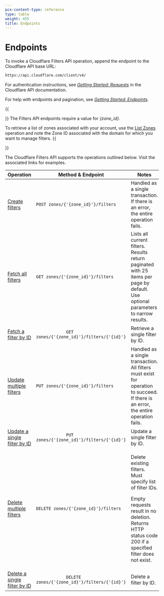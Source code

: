 ```yaml
---
pcx-content-type: reference
type: table
weight: 455
title: Endpoints
---
```


# Endpoints

<ContentColumn>

To invoke a Cloudflare Filters API operation, append the endpoint to the Cloudflare API base URL:

```html
https://api.cloudflare.com/client/v4/
```

For authentication instructions, see [_Getting Started: Requests_](https://api.cloudflare.com/#getting-started-requests) in the Cloudflare API documentation.

For help with endpoints and pagination, see [_Getting Started: Endpoints_](https://api.cloudflare.com/#getting-started-endpoints).

{{<Aside type="warning" header="Important">}}
The Filters API endpoints require a value for _{zone_id}_.

To retrieve a list of zones associated with your account, use the [List Zones](https://api.cloudflare.com/#zone-list-zones) operation and note the Zone ID associated with the domain for which you want to manage filters.
{{</Aside>}}

The Cloudflare Filters API supports the operations outlined below. Visit the associated links for examples.

</ContentColumn>

<TableWrap style="width:100%">
  <table style="table-layout:fixed; width:100%">
    <thead>
      <tr>
        <th>Operation</th>
        <th>Method & Endpoint</th>
        <th>Notes</th>
      </tr>
    </thead>
    <tbody>
      <tr>
        <td>
          <a href="/api/cf-filters/post/">Create filters</a>
        </td>
        <td>
          <code class="InlineCode">POST zones/{'{zone_id}'}/filters</code>
        </td>
        <td>Handled as a single transaction. If there is an error, the entire operation fails.</td>
      </tr>
      <tr>
        <td>
          <a href="/api/cf-filters/get/#get-all-filters">Fetch all filters</a>
        </td>
        <td>
          <code class="InlineCode">GET zones/{'{zone_id}'}/filters</code>
        </td>
        <td>
          Lists all current filters. Results return paginated with 25 items per page by default. Use
          optional parameters to narrow results.
        </td>
      </tr>
      <tr>
        <td>
          <a href="/api/cf-filters/get/#get-by-filter-id">Fetch a filter by ID</a>
        </td>
        <td>
          <code class="InlineCode">
            GET zones/{'{zone_id}'}/filters/{'{id}'}
          </code>
        </td>
        <td>Retrieve a single filter by ID.</td>
      </tr>
      <tr>
        <td>
          <a href="/api/cf-filters/put/#update-multiple-filters">Update multiple filters</a>
        </td>
        <td>
          <code class="InlineCode">PUT zones/{'{zone_id}'}/filters</code>
        </td>
        <td>
          Handled as a single transaction. All filters must exist for operation to succeed. If there
          is an error, the entire operation fails.
        </td>
      </tr>
      <tr>
        <td>
          <a href="/api/cf-filters/put/#update-a-single-filter">Update a single filter by ID</a>
        </td>
        <td>
          <code class="InlineCode">
            PUT zones/{'{zone_id}'}/filters/{'{id}'}
          </code>
        </td>
        <td>Update a single filter by ID.</td>
      </tr>
      <tr>
        <td>
          <a href="/api/cf-filters/delete/#delete-multiple-filters">Delete multiple filters</a>
        </td>
        <td>
          <code class="InlineCode">DELETE zones/{'{zone_id}'}/filters</code>
        </td>
        <td>
          <p>Delete existing filters. Must specify list of filter IDs.</p>
          <p>
            Empty requests result in no deletion. Returns HTTP status code 200 if a specified filter
            does not exist.
          </p>
        </td>
      </tr>
      <tr>
        <td>
          <a href="/api/cf-filters/delete/#delete-a-single-filter">Delete a single filter by ID</a>
        </td>
        <td>
          <code class="InlineCode">
            DELETE zones/{'{zone_id}'}/filters/{'{id}'}
          </code>
        </td>
        <td>Delete a filter by ID.</td>
      </tr>
    </tbody>
  </table>
</TableWrap>